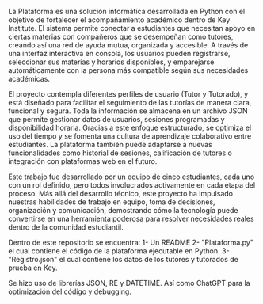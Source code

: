 
La Plataforma es una solución informática desarrollada en Python con el objetivo de fortalecer el acompañamiento académico dentro de Key Institute. El sistema permite conectar a estudiantes que necesitan apoyo en ciertas materias con compañeros que se desempeñan como tutores, creando así una red de ayuda mutua, organizada y accesible. A través de una interfaz interactiva en consola, los usuarios pueden registrarse, seleccionar sus materias y horarios disponibles, y emparejarse automáticamente con la persona más compatible según sus necesidades académicas.

El proyecto contempla diferentes perfiles de usuario (Tutor y Tutorado), y está diseñado para facilitar el seguimiento de las tutorías de manera clara, funcional y segura. Toda la información se almacena en un archivo JSON que permite gestionar datos de usuarios, sesiones programadas y disponibilidad horaria. Gracias a este enfoque estructurado, se optimiza el uso del tiempo y se fomenta una cultura de aprendizaje colaborativo entre estudiantes. La plataforma también puede adaptarse a nuevas funcionalidades como historial de sesiones, calificación de tutores o integración con plataformas web en el futuro.

Este trabajo fue desarrollado por un equipo de cinco estudiantes, cada uno con un rol definido, pero todos involucrados activamente en cada etapa del proceso. Más allá del desarrollo técnico, este proyecto ha impulsado nuestras habilidades de trabajo en equipo, toma de decisiones, organización y comunicación, demostrando cómo la tecnología puede convertirse en una herramienta poderosa para resolver necesidades reales dentro de la comunidad estudiantil.


Dentro de este repositorio se encuentra:
1- Un README
2- "Plataforma.py" el cual contiene el código de la plataforma ejecutable en Python.
3- "Registro.json" el cual contiene los datos de los tutores y tutorados de prueba en Key.

Se hizo uso de librerías JSON, RE y DATETIME. Así como ChatGPT para la optimización del código y debugging.
